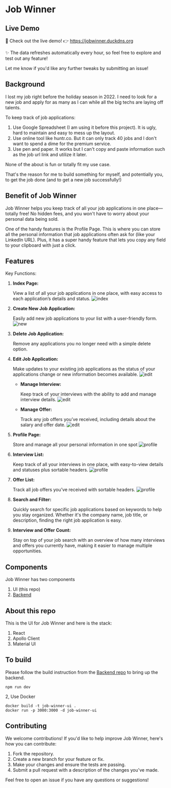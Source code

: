 # Job Winner

## Live Demo

🚀 Check out the live demo! 👉 https://jobwinner.duckdns.org

✨ The data refreshes automatically every hour, so feel free to explore and test out any feature!

Let me know if you'd like any further tweaks by submitting an issue!

## Background

I lost my job right before the holiday season in 2022. I need to look for a new job and apply for as many as I can while all the big techs are laying off talents.

To keep track of job applications:

1. Use Google Spreadsheet (I am using it before this project). It is ugly, hard to maintain and easy to mess up the layout.
1. Use online tool like huntr.co. But it can only track 40 jobs and I don't want to spend a dime for the premium service.
1. Use pen and paper. It works but I can't copy and paste information such as the job url link and utilize it later.

None of the about is fun or totally fit my use case.

That's the reason for me to build something for myself, and potentially you, to get the job done (and to get a new job successfully!)

## Benefit of Job Winner

Job Winner helps you keep track of all your job applications in one place—totally free! No hidden fees, and you won't have to worry about your personal data being sold.

One of the handy features is the Profile Page. This is where you can store all the personal information that job applications often ask for (like your LinkedIn URL). Plus, it has a super handy feature that lets you copy any field to your clipboard with just a click.

## Features

Key Functions:
1. __Index Page:__

    View a list of all your job applications in one place, with easy access to each application’s details and status.
    ![index](readme-img/index.png)
1. __Create New Job Application:__

    Easily add new job applications to your list with a user-friendly form.
    ![new](readme-img/add.png)
1. __Delete Job Application:__

    Remove any applications you no longer need with a simple delete option.
1. __Edit Job Application:__

    Make updates to your existing job applications as the status of your applications change or new information becomes available.
    ![edit](readme-img/edit.png)
    - __Manage Interview:__

      Keep track of your interviews with the ability to add and manage interview details.
      ![edit](readme-img/interview.png)
    - __Manage Offer:__

      Track any job offers you’ve received, including details about the salary and offer date.
      ![edit](readme-img/offer.png)
1. __Profile Page:__
    
    Store and manage all your personal information in one spot
    ![profile](readme-img/profile.png)
1. __Interview List:__
  
    Keep track of all your interviews in one place, with easy-to-view details and statuses plus sortable headers.
    ![profile](readme-img/interview-list.png)
1. __Offer List:__
    
    Track all job offers you’ve received with sortable headers.
    ![profile](readme-img/offer-list.png)

1. __Search and Filter:__
    
    Quickly search for specific job applications based on keywords to help you stay organized. Whether it's the company name, job title, or description, finding the right job application is easy.
1. __Interview and Offer Count:__
    
    Stay on top of your job search with an overview of how many interviews and offers you currently have, making it easier to manage multiple opportunities.

## Components

Job Winner has two components
1. UI (this repo)
1. [Backend](https://github.com/januschung/job-winner)

## About this repo

This is the UI for Job Winner and here is the stack:

1. React
1. Apollo Client
1. Material UI

## To build 

Please follow the build instruction from the [Backend repo](https://github.com/januschung/job-winner) to bring up the backend.

```console
npm run dev
```

2, Use Docker
```console
docker build -t job-winner-ui .
docker run -p 3000:3000 -d job-winner-ui
```

## Contributing

We welcome contributions! If you'd like to help improve Job Winner, here's how you can contribute:

1. Fork the repository.
1. Create a new branch for your feature or fix.
1. Make your changes and ensure the tests are passing.
1. Submit a pull request with a description of the changes you've made.

Feel free to open an issue if you have any questions or suggestions!
